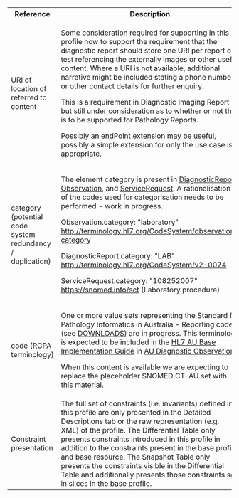 <table class="list" width="100%">
<tbody>
  <tr>
    <th>Reference</th>
    <th>Description</th>
    <th>Issue No.</th>
  </tr>
    <tr>
    <td>URI of location of referred to content</td>
    <td><p>Some consideration required for supporting in this profile how to support the requirement that the diagnostic report should store one URI per report or test referencing the externally images or other useful content. Where a URI is not available, additional narrative might be included stating a phone number or other contact details for further enquiry.</p>
        <p>This is a requirement in Diagnostic Imaging Report but still under consideration as to whether or not this is to be supported for Pathology Reports.</p>
        <p>Possibly an endPoint extension may be useful, possibly a simple extension for only the use case is appropriate.</p></td>
    <td>See <a href="https://github.com/AuDigitalHealth/ci-fhir-r4/issues/32">ci-fhir-r4/issues/32</a></td>
   </tr>
   <tr>
    <td>category (potential code system redundancy / duplication)</td>
    <td><p>The element category is present in <a href="http://hl7.org/fhir/R4/diagnosticreport.html">DiagnosticReport</a>, <a href="http://hl7.org/fhir/R4/observation.html">Observation</a>, and <a href="http://hl7.org/fhir/R4/servicerequest.html">ServiceRequest</a>. A rationalisation of the codes used for categorisation needs to be performed - work in progress.</p>
        <p>Observation.category: "laboratory" <a href="http://hl7.org/fhir/R4/codesystem-observation-category.html">http://terminology.hl7.org/CodeSystem/observation-category</a></p>
        <p>DiagnosticReport.category: "LAB" <a href="http://hl7.org/fhir/R4/v2/0074/index.html">http://terminology.hl7.org/CodeSystem/v2-0074</a></p>
        <p>ServiceRequest.category: "108252007" <a href="http://hl7.org/fhir/R4/snomedct.html">https://snomed.info/sct</a> (Laboratory procedure)</p></td>
    <td>See <a href="https://github.com/AuDigitalHealth/ci-fhir-r4/issues/28">ci-fhir-r4/issues/28</a></td>
   </tr>
    <tr>
    <td>code (RCPA terminology)</td>
    <td><p>One or more value sets representing the Standard for Pathology Informatics in Australia - Reporting codes (see <a href="https://www.rcpa.edu.au/Library/Practising-Pathology/PTIS/APUTS-Downloads">DOWNLOADS</a>) are in progress. This terminology is expected to be included in the <a href="http://build.fhir.org/ig/hl7au/au-fhir-base/index.html">HL7 AU Base Implementation Guide</a> in <a href="http://build.fhir.org/ig/hl7au/au-fhir-base/StructureDefinition-au-diagnostic-observation.html">AU Diagnostic Observation</a>.</p>
        <p>When this content is available we are expecting to replace the placeholder SNOMED CT-AU set with this material.</p></td>
    <td>See <a href="https://github.com/hl7au/au-fhir-base/issues/399">au-fhir-base/issues/399</a></td>
   </tr>
    <td>Constraint presentation</td>
    <td>The full set of constraints (i.e. invariants) defined in this profile are only presented in the Detailed Descriptions tab or the raw representation (e.g. XML) of the profile. The Differential Table only presents constraints introduced in this profile in addition to the constraints present in the base profile and base resource. The Snapshot Table only presents the constraints visible in the Differential Table and additionally presents those constraints set in slices in the base profile.</td>
    <td>See Zulip <a href="https://chat.fhir.org/#narrow/stream/179252-IG-creation/topic/Derived.20profile.20snapshot.20missing.20upstream.20invariants">Derived profile snapshot missing upstream invariants stream</a></td>
   </tr>   
</tbody>
</table>
